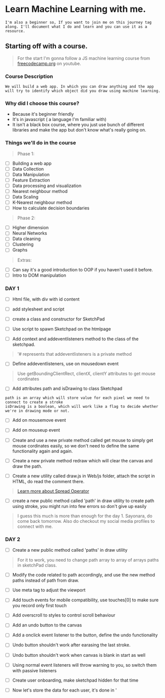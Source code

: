 # Learn Machine Learning with me.

```
I'm also a beginner so, If you want to join me on this journey tag along. I'll document what I do and learn and you can use it as a resource.
```
## Starting off with a course.

> For the start I'm gonna follow a JS machine learning course from [freecodecamp.org](https://www.youtube.com/watch?v=vDDjtwQDw2k&t=1955s) on youtube.


### Course Description
```
We will build a web app. In which you can draw anything and the app will try to identify which object did you draw using machine learning.
```

### Why did I choose this course?
- Because it's beginner friendly
- It's in javascript ( a language I'm familiar with)
- It isn't a black box course, where you just use bunch of different libraries and make the app but don't know what's really going on.

### Things we'll do in the course
> Phase 1:
- [ ] Building a web app
- [ ] Data Collection
- [ ] Data Manipulation
- [ ] Feature Extraction
- [ ] Data processing and visualization
- [ ] Nearest neighbour method
- [ ] Data Scaling
- [ ] K-Nearest neighbour method
- [ ] How to calculate decision boundaries

> Phase 2:

- [ ] Higher dimension
- [ ] Neural Networks
- [ ] Data cleaning
- [ ] Clustering
- [ ] Graphs

> Extras:
- [ ] Can say it's a good introduction to OOP if you haven't used it before.
- [ ] Intro to DOM manipulation

### DAY 1

- [ ] Html file, with div with id content
- [ ] add stylesheet and script
- [ ] create a class and constructor for SketchPad
- [ ] Use script to spawn Sketchpad on the htmlpage

- [ ] Add context and addeventlisteners method to the class of the sketchpad.
> '# represents that addeventlisteners is a private method
- [ ] Define addeventlisteners, use on mousedown event 
> Use getBoundingClientRect, clientX, clientY attributes to get mouse cordinates
- [ ] Add attributes path and isDrawing to class Sketchpad
```
path is an array which will store value for each pixel we need to connect to create a stroke
isDrawing is a boolean, which will work like a flag to decide whether we're in drawing mode or not.
```
- [ ] Add on mousemove event
- [ ] Add on mouseup event

- [ ] Create and use a new private method called get mouse to simply get mouse cordinates easily, so we don't need to define the same functionality again and again.
- [ ] Create a new private method redraw which will clear the canvas and draw the path.
- [ ] Create a new utility called draw.js in Web/js folder, attach the script in HTML, do read the comment there.

> [Learn more about Spread Operator](https://medium.com/coding-at-dawn/how-to-use-the-spread-operator-in-javascript-b9e4a8b06fab)

- [ ] create a new public method called 'path' in draw utility to create path using stroke, you might run into few errors so don't give up easily

> I guess this much is more than enough for the day 1. Sayonara, do come back tomorrow. Also do checkout my social media profiles to connect with me. 

### DAY 2

- [ ] Create a new public method called 'paths' in draw utility
> For it to work, you need to change path array to array of arrays paths in sketchPad class.
- [ ] Modify the code related to path accordingly, and use the new method paths instead of path from draw.
- [ ] Use meta tag to adjust the viewport
- [ ] Add touch events for mobile compatibility, use touches[0] to make sure you record only first touch
- [ ] Add overscroll to styles to control scroll behaviour

- [ ] Add an undo button to the canvas
- [ ] Add a onclick event listener to the button, define the undo functionality
- [ ] Undo button shouldn't work after earasing the last stroke.
- [ ] Undo button shouldn't work when canvas is blank in start as well
- [ ] Using normal event listeners will throw warning to you, so switch them with passive listeners

- [ ] Create user onboarding, make sketchpad hidden for that time
- [ ] Now let's store the data for each user, it's done in '<script>'
- [ ] Create an array to store labels of drawings
- [ ] Iterate through the array to tell the user what they need to draw
- [ ] Store their drawing
- [ ] Reset canvas when user go to next drawing, keep the method public as we're calling it outside the class

### DAY 3

```
Thia part is called data collecting.
```
- [ ] Functionality to be able to download your drawing in a json format.
> Now either create your own raw data by making people draw these objects and creating individual json file for each user or be lazy like me and download raw data from [here](https://github.com/gniziemazity/drawing-data)

- [ ] Now create a folder called data, create two folders inside it called raw and dataset
- [ ] Copy all the raw data you downloaded or created in data/raw folder
- [ ] Create two folders inside dataset called img and json
- [ ] Now create another folder called common (will be used to put shared filed amongst backend and frontend)
- [ ] Now move draw.js to this common folder. (why you may ask. You'll realise soon)
> Make necessary changes to be able to use that file in sketchpad.js

- [ ] Create a folder called node(backend stuff will be here)
- [ ] Create 'dataset_generator.js' in node
- [ ] now follow these steps

```
1. Read the raw directory
2. Read each file of this directory and create a json file for each label(basically each drawing), 
also create an image file for each label.


In this part right here we're creating SAMPLES.

```
- [ ] Create cool loading animation for our dataset generator 
> Okay let's wrap the day 3 here.